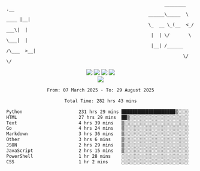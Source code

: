 ```
                                                           ________        .__ 
                                                     ______\_____  \  ____ |__|
                                                     \_  __ \_(__  <_/ ___\|  |
                                                      |  | \/       \  \___|  |
                                                      |__| /______  /\___  >__|
                                                                  \/     \/    
```

<div align="center">
  <img src="https://komarev.com/ghpvc/?username=r3ci&label=Profile%20views&color=000000&style=for-the-badge"/>
  <img src="https://img.shields.io/github/followers/R3CI?color=black&style=for-the-badge&logo=github&label=Follows"/>
  <img src="https://img.shields.io/github/stars/R3CI?color=black&style=for-the-badge&logo=github&label=Stars"/>
 
  <img src="https://github-widgetbox.vercel.app/api/profile?username=R3CI&data=followers,repositories,stars,commits&theme=rgb">
  <br>

  <img src="https://github-widgetbox.vercel.app/api/skills?languages=python,go,json&theme=rgb&includeNames=true">
  <br>
  
</p>

<!--START_SECTION:waka-->

```txt
From: 07 March 2025 - To: 29 August 2025

Total Time: 282 hrs 43 mins

Python                     231 hrs 29 mins ████████████████████▒░░░░   80.99 %
HTML                       27 hrs 29 mins  ██▒░░░░░░░░░░░░░░░░░░░░░░   09.62 %
Text                       4 hrs 39 mins   ▒░░░░░░░░░░░░░░░░░░░░░░░░   01.63 %
Go                         4 hrs 24 mins   ▒░░░░░░░░░░░░░░░░░░░░░░░░   01.54 %
Markdown                   3 hrs 36 mins   ▒░░░░░░░░░░░░░░░░░░░░░░░░   01.27 %
Other                      3 hrs 6 mins    ▒░░░░░░░░░░░░░░░░░░░░░░░░   01.09 %
JSON                       2 hrs 29 mins   ▒░░░░░░░░░░░░░░░░░░░░░░░░   00.87 %
JavaScript                 2 hrs 15 mins   ▒░░░░░░░░░░░░░░░░░░░░░░░░   00.79 %
PowerShell                 1 hr 28 mins    ░░░░░░░░░░░░░░░░░░░░░░░░░   00.52 %
CSS                        1 hr 2 mins     ░░░░░░░░░░░░░░░░░░░░░░░░░   00.37 %
```

<!--END_SECTION:waka-->

